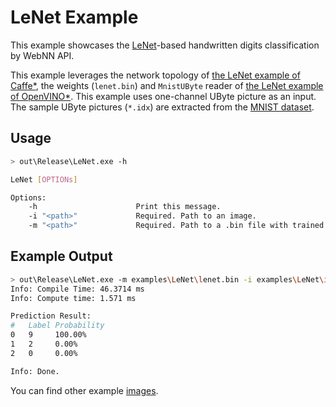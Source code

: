 # LeNet Example

This example showcases the [LeNet](http://yann.lecun.com/exdb/publis/pdf/lecun-01a.pdf)-based handwritten digits classification by WebNN API.

This example leverages the network topology of [the LeNet example of Caffe*](https://github.com/BVLC/caffe/tree/master/examples/mnist), the weights (`lenet.bin`) and `MnistUByte` reader of [the LeNet example of OpenVINO*](https://github.com/openvinotoolkit/openvino/tree/master/inference-engine/samples/ngraph_function_creation_sample). This example uses one-channel UByte picture as an input. The sample UByte pictures (`*.idx`) are extracted from the [MNIST dataset](http://yann.lecun.com/exdb/mnist/).

## Usage

```sh
> out\Release\LeNet.exe -h

LeNet [OPTIONs]

Options:
    -h                      Print this message.
    -i "<path>"             Required. Path to an image.
    -m "<path>"             Required. Path to a .bin file with trained weights.

```

## Example Output

```sh
> out\Release\LeNet.exe -m examples\LeNet\lenet.bin -i examples\LeNet\images\9.idx
Info: Compile Time: 46.3714 ms
Info: Compute time: 1.571 ms

Prediction Result:
#   Label Probability
0   9     100.00%
1   2     0.00%
2   0     0.00%

Info: Done.
```

You can find other example [images](/examples/LeNet/images).